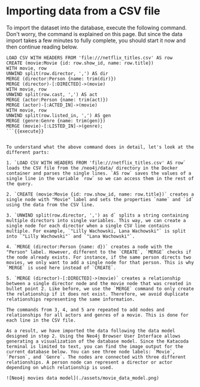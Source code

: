 # Importing data from a CSV file

To import the dataset into the database, execute the following command. Don't worry, the command is explained on this page. But since the data import takes a few minutes to fully complete, you should start it now and then continue reading below.

```
LOAD CSV WITH HEADERS FROM 'file:///netflix_titles.csv' AS row
CREATE (movie:Movie {id: row.show_id, name: row.title})
WITH movie, row
UNWIND split(row.director, ',') AS dir
MERGE (director:Person {name: trim(dir)})
MERGE (director)-[:DIRECTED]->(movie)
WITH movie, row
UNWIND split(row.cast, ',') AS act
MERGE (actor:Person {name: trim(act)})
MERGE (actor)-[:ACTED_IN]->(movie)
WITH movie, row
UNWIND split(row.listed_in, ',') AS gen
MERGE (genre:Genre {name: trim(gen)})
MERGE (movie)-[:LISTED_IN]->(genre);
```{{execute}}


To understand what the above command does in detail, let's look at the different parts:

1. `LOAD CSV WITH HEADERS FROM 'file:///netflix_titles.csv' AS row` loads the CSV file from the /neo4j/data/ directory in the Docker container and parses the single lines. `AS row` saves the values of a single line in the variable `row` so we can access them in the rest of the query.

2. `CREATE (movie:Movie {id: row.show_id, name: row.title})` creates a single node with "Movie" label and sets the properties `name` and `id` using the data from the CSV line. 

3. `UNWIND split(row.director, ',') as d` splits a string containing multiple directors into single variables. This way, we can create a single node for each director when a single CSV line contains multiple. For example, `"Lilly Wachowski, Lana Wachowski"` is split into `"Lilly Wachowski"` and `"Lana Wachowski"`.

4. `MERGE (director:Person {name: d})` creates a node with the "Person" label. However, different to the `CREATE`, `MERGE` checks if the node already exists. For instance, if the same person directs two movies, we only want to add a single node for that person. This is why `MERGE` is used here instead of `CREATE`.

5. `MERGE (director)-[:DIRECTED]->(movie)` creates a relationship between a single director node and the movie node that was created in bullet point 2. Like before, we use the `MERGE` command to only create the relationship if it does not exist. Therefore, we avoid duplicate relationships representing the same information.

The commands from 3, 4, and 5 are repeated to add nodes and relationships for all actors and genres of a movie. This is done for each line in the CSV file.

As a result, we have imported the data following the data model designed in step 2. Using the Neo4j Browser User Interface allows generating a visualization of the database model. Since the Katacoda terminal is limited to text, you can find the image output for the current database below. You can see three node labels: `Movie`, `Person`, and `Genre`. The nodes are connected with three different relationships. A person node can represent a director or actor depending on which relationship is used.

![Neo4j movies data model](./assets/movie_data_model.png)

